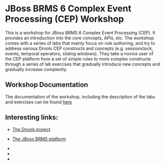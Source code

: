 # JBoss BRMS 6 Complex Event Processing (CEP) Workshop

This is a workshop for JBoss BRMS 6 Complex Event Processing (CEP). It provides an introduction into the core concepts, APIs, etc. The workshop comes with a series of labs that mainly focus on rule authoring, and try to address various Drools CEP constructs and concepts (e.g. sessionclock, events, temporal operators, sliding windows). They take a novice user of the CEP platform from a set of simple rules to more complex constructs through a series of lab exercises that gradually introduce new concepts and gradually increase complexity.

## Workshop Documentation
The documentation of the workshop, including the description of the labs and exercises can be found [here](docs/jboss-brms-6-cep-workshop.adoc)

## Interesting links:
* [The Drools project](http://www.drools.org)
* [The JBoss BRMS platform](http://www.redhat.com/en/technologies/jboss-middleware/business-rules)

*
*
*

